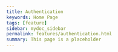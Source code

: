 ```yaml
---
title: Authentication
keywords: Home Page
tags: [feature]
sidebar: mydoc_sidebar
permalink: features/authentication.html
summary: This page is a placeholder  
---
```


